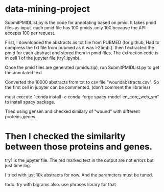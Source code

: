 # data-mining-project

SubmitPMIDList.py is the code for annotating based on pmid. It takes pmid files as input. each pmid file has 100 pmids. only 100 because the API accepts 100 per request.

First, I downloaded the abstracts as txt file from PUBMED (for github, Had to compress the txt file from pubmed as it was >25mb.). then I extracted the pmid for each abstract and stored them in pmid files. The extraction code is in cell 1 of the jupyter file (try1.ipynb).

Once the pmid files are generated (pmids.zip), run SubmitPMIDList.py to get the annotated text.



Converted the 10000 abstracts from txt to csv file "woundabstracts.csv". So the first cell in jupyter can be commented. (don't comment the libraries)

must execute "conda install -c conda-forge spacy-model-en_core_web_sm" to install spacy package.

Tried using gensim and checked similary of "wound" with different proteins,genes.

# Then I checked the similarity between those proteins and genes.

try1 is the jupyter file. The red marked text in the output are not errors but just time log. 


I tried with just 10k abstracts for now. And the parameters must be tuned.

todo: try with bigrams also. use phrases library for that
